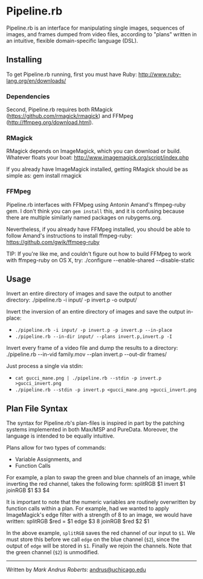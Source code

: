 # Pipeline.rb
Pipeline.rb is an interface for manipulating single images, sequences of
images, and frames dumped from video files, according to "plans" written in an
intuitive, flexible domain-specific language (DSL).

## Installing
To get Pipeline.rb running, first you must have Ruby: http://www.ruby-lang.org/en/downloads/

### Dependencies
Second, Pipeline.rb requires both RMagick (https://github.com/rmagick/rmagick)
and FFMpeg (http://ffmpeg.org/download.html).

### RMagick
RMagick depends on ImageMagick, which you can download or build. Whatever floats your
boat: http://www.imagemagick.org/script/index.php

If you already have ImageMagick installed, getting RMagick should be as simple as:
	gem install rmagick

### FFMpeg
Pipeline.rb interfaces with FFMpeg using Antonin Amand's ffmpeg-ruby gem.
I don't think you can `gem install` this, and it is confusing because there are
multiple similarly named packages on rubygems.org.

Nevertheless, if you already have FFMpeg installed, you should be able to
follow Amand's instructions to install ffmpeg-ruby: https://github.com/gwik/ffmpeg-ruby

TIP: If you're like me, and couldn't figure out how to build FFMpeg to work
with ffmpeg-ruby on OS X, try:
	./configure --enable-shared --disable-static

## Usage
Invert an entire directory of images and save the output to
another directory:
	./pipeline.rb -i input/ -p invert.p -o output/

Invert the inversion of an entire directory of images and
save the output in-place:
+ `./pipeline.rb -i input/ -p invert.p -p invert.p --in-place`
+ `./pipeline.rb --in-dir input/ --plans invert.p,invert.p -I`

Invert every frame of a video file and dump the results to a directory:
	./pipeline.rb --in-vid family.mov --plan invert.p --out-dir frames/

Just process a single via stdin:
+ `cat gucci_mane.png | ./pipeline.rb --stdin -p invert.p >gucci_invert.png`
+ `./pipeline.rb --stdin -p invert.p <gucci_mane.png >gucci_invert.png`

## Plan File Syntax
The syntax for Pipeline.rb's plan-files is inspired in part by the patching
systems implemented in both Max/MSP and PureData. Moreover, the language is
intended to be equally intuitive.

Plans allow for two types of commands:
+ Variable Assignments, and
+ Function Calls

For example, a plan to swap the green and blue channels of an image, while
inverting the red channel, takes the following form:
	splitRGB $1
	invert $1
	joinRGB $1 $3 $4

It is important to note that the numeric variables are routinely overwritten by
function calls within a plan. For example, had we wanted to apply ImageMagick's
edge filter with a strength of 8 to an image, we would have written:
	splitRGB
	$red = $1
	edge $3 8
	joinRGB $red $2 $1

In the above example, `splitRGB` saves the red channel of our input to `$1`. We
must store this before we call `edge` on the blue channel (`$2`), since the
output of `edge` will be stored in `$1`. Finally we rejoin the channels. Note
that the green channel (`$2`) is unmodified.

***
Written by *Mark Andrus Roberts*: <andrus@uchicago.edu>

